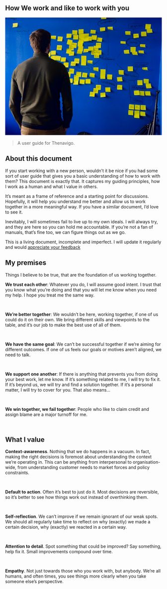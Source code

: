 ## How We work and like to work with you


![Preview](https://github.com/Thenavigo/How_we_work_and_like_to_work_with_you/blob/main/save.jpg/)


> A user guide for Thenavigo.

## About this document

If you start working with a new person, wouldn’t it be nice if you had some sort of user guide that gives you a basic understanding of how to work with them? This document is exactly that. It captures my guiding principles, how I work as a human and what I value in others.


It’s meant as a frame of reference and a starting point for discussions. Hopefully, it will help you understand me better and allow us to work together in a more meaningful way. If you have a similar document, I’d love to see it.

Inevitably, I will sometimes fail to live up to my own ideals. I will always try, and they are here so you can hold me accountable. If you’re not a fan of manuals, that’s fine too, we can figure things out as we go.

This is a living document, incomplete and imperfect. I will update it regularly and would [appreciate your feedback](https://github.com/Thenavigo/Feedback)


## My premises

Things I believe to be true, that are the foundation of us working together.

<b>We trust each other</b>: Whatever you do, I will assume good intent. I trust that you know what you’re doing and that you will let me know when you need my help. I hope you treat me the same way.

<br />

<b>We’re better together</b>: We wouldn’t be here, working together, if one of us could do it on their own. We bring different skills and viewpoints to the table, and it’s our job to make the best use of all of them.


<br />

<b>We have the same goal</b>: We can’t be successful together if we’re aiming for different outcomes. If one of us feels our goals or motives aren’t aligned, we need to talk.

<br />

<b>We support one another</b>: If there is anything that prevents you from doing your best work, let me know. If it’s something related to me, I will try to fix it. If it’s beyond us, we will try and find a solution together. If it’s a personal matter, I will try to cover for you. That also means…

<br />

<b>We win together, we fail together</b>: People who like to claim credit and assign blame are a major turnoff for me.

<br />

## What I value

<b>Context-awareness</b>. Nothing that we do happens in a vacuum. In fact, making the right decisions is foremost about understanding the context we’re operating in. This can be anything from interpersonal to organisation-wide, from understanding customer needs to market forces and policy constraints.

<br />

<b>Default to action</b>. Often it’s best to just do it. Most decisions are reversible, so it’s better to see how things work out instead of overthinking them.

<br />

<b>Self-reflection</b>. We can’t improve if we remain ignorant of our weak spots. We should all regularly take time to reflect on why (exactly) we made a certain decision, why (exactly) we reacted in a certain way.

<br />

<b>Attention to detail</b>. Spot something that could be improved? Say something, help fix it. Small improvements compound over time.

<br />

<b>Empathy</b>. Not just towards those who you work with, but anybody. We’re all humans, and often times, you see things more clearly when you take someone else’s perspective.

<br />
